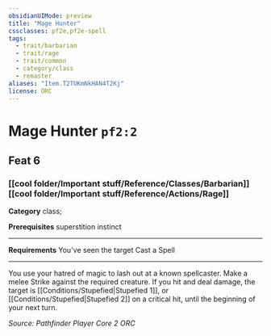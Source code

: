 ```yaml
---
obsidianUIMode: preview
title: "Mage Hunter"
cssclasses: pf2e,pf2e-spell
tags:
  - trait/barbarian
  - trait/rage
  - trait/common
  - category/class
  - remaster
aliases: "Item.T2TUKmNkHAN4T2Kj"
license: ORC
---
```

# Mage Hunter `pf2:2`
## Feat 6
### [[cool folder/Important stuff/Reference/Classes/Barbarian]][[cool folder/Important stuff/Reference/Actions/Rage]]

**Category** class; 



**Prerequisites** superstition instinct
* * *
**Requirements** You've seen the target Cast a Spell

* * *

You use your hatred of magic to lash out at a known spellcaster. Make a melee Strike against the required creature. If you hit and deal damage, the target is [[Conditions/Stupefied|Stupefied 1]], or [[Conditions/Stupefied|Stupefied 2]] on a critical hit, until the beginning of your next turn.

*Source: Pathfinder Player Core 2*
*ORC*